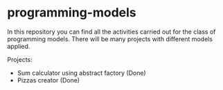 # programming-models

In this repository you can find all the activities carried out for the class of programming models. There will be many projects with different models applied.

Projects:

- Sum calculator using abstract factory (Done)
- Pizzas creator (Done)
